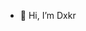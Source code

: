 - 👋 Hi, I’m Dxkr

<!---
uDxkr/uDxkr is a ✨ special ✨ repository because its `README.md` (this file) appears on your GitHub profile.
You can click the Preview link to take a look at your changes.
--->
